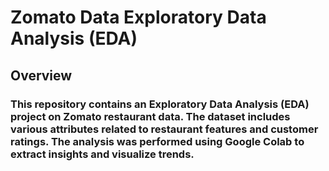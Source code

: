 # Zomato Data Exploratory Data Analysis (EDA) 

## Overview
### This repository contains an Exploratory Data Analysis (EDA) project on Zomato restaurant data. The dataset includes various attributes related to restaurant features and customer ratings. The analysis was performed using Google Colab to extract insights and visualize trends.

